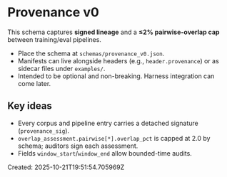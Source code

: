 # Provenance v0

This schema captures **signed lineage** and a **≤2% pairwise-overlap cap** between training/eval pipelines.

- Place the schema at `schemas/provenance_v0.json`.
- Manifests can live alongside headers (e.g., `header.provenance`) or as sidecar files under `examples/`.
- Intended to be optional and non-breaking. Harness integration can come later.

## Key ideas
- Every corpus and pipeline entry carries a detached signature (`provenance_sig`).
- `overlap_assessment.pairwise[*].overlap_pct` is capped at 2.0 by schema; auditors sign each assessment.
- Fields `window_start`/`window_end` allow bounded-time audits.

Created: 2025-10-21T19:51:54.705969Z
